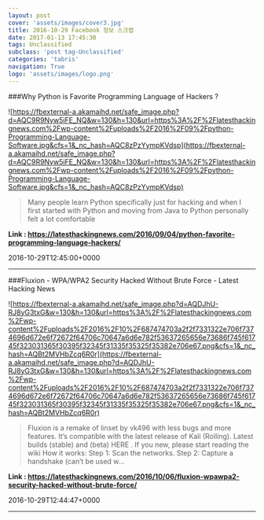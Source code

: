 ```yaml
---
layout: post
cover: 'assets/images/cover3.jpg'
title: 2016-10-29 Facebook 정보 스크랩
date: 2017-01-13 17:45:30
tags: Unclassified
subclass: 'post tag-Unclassified'
categories: 'tabris'
navigation: True
logo: 'assets/images/logo.png'
---
```


###Why Python is Favorite Programming Language of Hackers ?

![https://fbexternal-a.akamaihd.net/safe_image.php?d=AQC9R9Nyw5iFE_NQ&w=130&h=130&url=https%3A%2F%2Flatesthackingnews.com%2Fwp-content%2Fuploads%2F2016%2F09%2Fpython-Programming-Language-Software.jpg&cfs=1&_nc_hash=AQC8zPzYympKVdsp](https://fbexternal-a.akamaihd.net/safe_image.php?d=AQC9R9Nyw5iFE_NQ&w=130&h=130&url=https%3A%2F%2Flatesthackingnews.com%2Fwp-content%2Fuploads%2F2016%2F09%2Fpython-Programming-Language-Software.jpg&cfs=1&_nc_hash=AQC8zPzYympKVdsp)

>Many people learn Python specifically just for hacking and when I first started with Python and moving from Java to Python personally felt a lot comfortable

**Link : <https://latesthackingnews.com/2016/09/04/python-favorite-programming-language-hackers/>**

2016-10-29T12:45:00+0000

---

###Fluxion - WPA/WPA2 Security Hacked Without Brute Force - Latest Hacking News

![https://fbexternal-a.akamaihd.net/safe_image.php?d=AQDJhU-RJ8yG3txG&w=130&h=130&url=https%3A%2F%2Flatesthackingnews.com%2Fwp-content%2Fuploads%2F2016%2F10%2F687474703a2f2f7331322e706f7374696d672e6f72672f64706c70647a6d6e782f53637265656e73686f745f61745f323031365f30395f32345f31335f35325f35382e706e67.png&cfs=1&_nc_hash=AQBt2MVHbZcq6R0r](https://fbexternal-a.akamaihd.net/safe_image.php?d=AQDJhU-RJ8yG3txG&w=130&h=130&url=https%3A%2F%2Flatesthackingnews.com%2Fwp-content%2Fuploads%2F2016%2F10%2F687474703a2f2f7331322e706f7374696d672e6f72672f64706c70647a6d6e782f53637265656e73686f745f61745f323031365f30395f32345f31335f35325f35382e706e67.png&cfs=1&_nc_hash=AQBt2MVHbZcq6R0r)

>Fluxion is a remake of linset by vk496 with less bugs and more features. It’s compatible with the latest release of Kali (Rolling). Latest builds (stable) and (beta) HERE . If you new, please start reading the wiki How it works: Step 1: Scan the networks. Step 2: Capture a handshake (can’t be used w...

**Link : <https://latesthackingnews.com/2016/10/06/fluxion-wpawpa2-security-hacked-without-brute-force/>**

2016-10-29T12:44:47+0000

---

